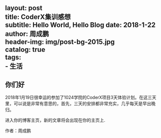 layout:     post                    
title:      CoderX集训感想               
subtitle:   Hello World, Hello Blog 
date:       2018-1-22            
author:     周成鹏                      
header-img: img/post-bg-2015.jpg   
catalog: true                      
tags:                              
    - 生活
---

## 你们好
2018年1月19日很幸运的参加了1024学院的CoderX项目3天体验计划。在这三天里，可以说是非常有意思的，首先，三天的安排都非常充实，几乎每天是早出晚归。

进入你的博客主页，新的文章将会出现在你的主页上.


作者：周成鹏
